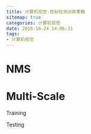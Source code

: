 ```yaml
---
title: 计算机视觉-目标检测训练策略
sitemap: true
categories: 计算机视觉
date: 2018-10-24 14:06:31
tags:
- 计算机视觉
---
```



# NMS

# Multi-Scale

Training

Testing



##
